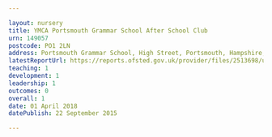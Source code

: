 ```yaml
---

layout: nursery
title: YMCA Portsmouth Grammar School After School Club
urn: 149057
postcode: PO1 2LN
address: Portsmouth Grammar School, High Street, Portsmouth, Hampshire, PO1 2LN
latestReportUrl: https://reports.ofsted.gov.uk/provider/files/2513698/urn/149057.pdf
teaching: 1
development: 1
leadership: 1
outcomes: 0
overall: 1
date: 01 April 2018 
datePublish: 22 September 2015

---
```

